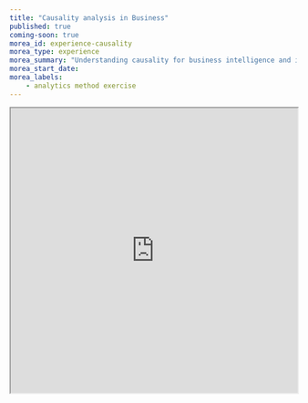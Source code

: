 ```yaml
---
title: "Causality analysis in Business"
published: true
coming-soon: true
morea_id: experience-causality
morea_type: experience
morea_summary: "Understanding causality for business intelligence and informing decisions"
morea_start_date: 
morea_labels:
    - analytics method exercise
---
```

<iframe style="width: 100%; height: 500px;" src="https://docs.google.com/document/d/1oVsOIHmMP7ONVJb35Ia2Xy8U2RmF6MQ-kEyhknOrfwk/edit?usp=drive_link">